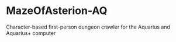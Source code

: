 # MazeOfAsterion-AQ
Character-based first-person dungeon crawler for the Aquarius and Aquarius+ computer
